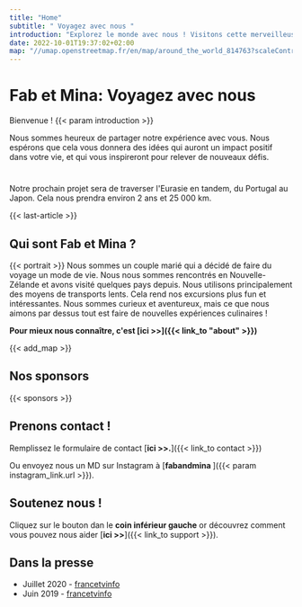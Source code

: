 ```yaml
---
title: "Home"
subtitle: " Voyagez avec nous "
introduction: "Explorez le monde avec nous ! Visitons cette merveilleuse planète en réduisant notre empreinte carbone. Suivez-nous en vélo et à pieds (et parfois en autostop)."
date: 2022-10-01T19:37:02+02:00
map: "//umap.openstreetmap.fr/en/map/around_the_world_814763?scaleControl=false&miniMap=false&scrollWheelZoom=false&zoomControl=true&allowEdit=false&moreControl=true&searchControl=null&tilelayersControl=null&embedControl=null&datalayersControl=true&onLoadPanel=undefined&captionBar=false#1/25.01/111.45"
---
```


# Fab et Mina: Voyagez avec nous
Bienvenue !
{{< param introduction >}}


Nous sommes heureux de partager notre expérience avec vous. Nous espérons que cela vous donnera des idées qui auront un impact positif dans votre vie, et qui vous inspireront pour relever de nouveaux défis.
#
Notre prochain projet sera de traverser l'Eurasie en tandem, du Portugal au Japon. Cela nous prendra environ 2 ans et 25 000 km.

{{< last-article >}}

## Qui sont Fab et Mina ?
{{< portrait >}}
Nous sommes un couple marié qui a décidé de faire du voyage un mode de vie. 
Nous nous sommes rencontrés en Nouvelle-Zélande et avons visité quelques pays depuis. 
Nous utilisons principalement des moyens de transports lents. Cela rend nos excursions plus fun et intéressantes.
Nous sommes curieux et aventureux, mais ce que nous aimons par dessus tout est faire de nouvelles expériences culinaires !

**Pour mieux nous connaître, c'est [ici >>]({{< link_to "about" >}})**


{{< add_map >}}

## Nos sponsors
{{< sponsors >}}

## Prenons contact !

Remplissez le formulaire de contact [**ici >>.**]({{< link_to contact >}})


Ou envoyez nous un MD sur Instagram à [**fabandmina <i class="{{< param instagram_link.icon >}}"></i>**]({{< param instagram_link.url >}}).

## Soutenez nous !
Cliquez sur le bouton dan le **coin inférieur gauche** or découvrez comment vous pouvez nous aider [**ici >>**]({{< link_to support >}}).


## Dans la presse
- Juillet 2020 - [francetvinfo](https://la1ere.francetvinfo.fr/nouvellecaledonie/caledoniens-ailleurs-fabien-nomade-suspens-850376.html)
- Juin 2019 - [francetvinfo](https://la1ere.francetvinfo.fr/nouvellecaledonie/caledoniens-ailleurs-fabien-selle-nouvelles-aventures-721516.html)